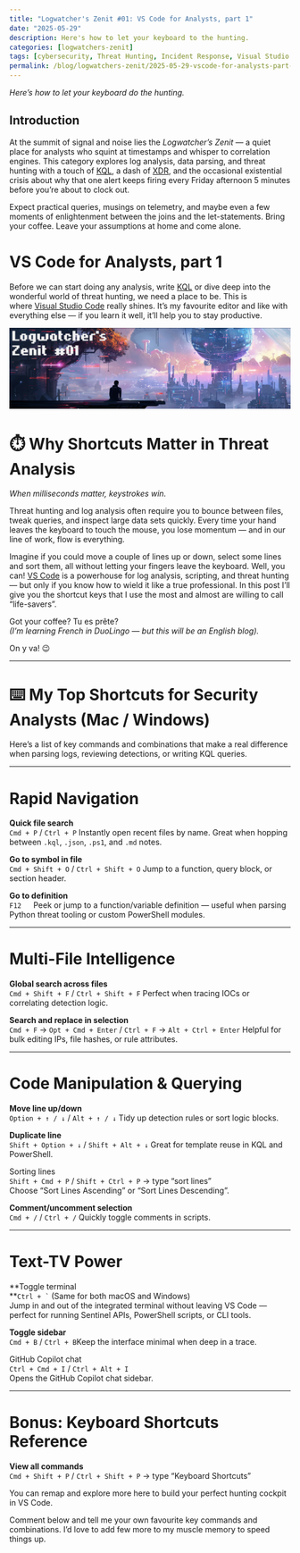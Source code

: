 ```yaml
---
title: "Logwatcher's Zenit #01: VS Code for Analysts, part 1"
date: "2025-05-29"
description: Here's how to let your keyboard to the hunting.
categories: [logwatchers-zenit]
tags: [cybersecurity, Threat Hunting, Incident Response, Visual Studio Code, Key commands]
permalink: /blog/logwatchers-zenit/2025-05-29-vscode-for-analysts-part-1.html
---
```


_Here’s how to let your keyboard do the hunting._

## Introduction

At the summit of signal and noise lies the _Logwatcher’s Zenit_ — a quiet place for analysts who squint at timestamps and whisper to correlation engines. This category explores log analysis, data parsing, and threat hunting with a touch of [KQL](https://learn.microsoft.com/en-us/kusto/query/?view=microsoft-fabric&wt.mc_id=MVP_387063), a dash of [XDR](https://www.microsoft.com/sv-se/security/business/siem-and-xdr/microsoft-defender-xdr/?wt.mc_id=MVP_387063), and the occasional existential crisis about why that one alert keeps firing every Friday afternoon 5 minutes before you’re about to clock out.

Expect practical queries, musings on telemetry, and maybe even a few moments of enlightenment between the joins and the let-statements. Bring your coffee. Leave your assumptions at home and come alone.

# VS Code for Analysts, part 1

Before we can start doing any analysis, write [KQL](https://learn.microsoft.com/en-us/kusto/query/?view=microsoft-fabric&wt.mc_id=MVP_387063) or dive deep into the wonderful world of threat hunting, we need a place to be. This is where [Visual Studio Code](https://code.visualstudio.com/) really shines. It’s my favourite editor and like with everything else — if you learn it well, it’ll help you to stay productive.

![The Logwatcher](/assets/img/blog/2025-05-29-logwatchers-zenit-01/ThreatHunter%20Chronicles%20Logwatchers%20Zenit%2001.png)

# ⏱️ Why Shortcuts Matter in Threat Analysis

_When milliseconds matter, keystrokes win._

Threat hunting and log analysis often require you to bounce between files, tweak queries, and inspect large data sets quickly. Every time your hand leaves the keyboard to touch the mouse, you lose momentum — and in our line of work, flow is everything.

Imagine if you could move a couple of lines up or down, select some lines and sort them, all without letting your fingers leave the keyboard. Well, you can! [VS Code](https://code.visualstudio.com/) is a powerhouse for log analysis, scripting, and threat hunting — but only if you know how to wield it like a true professional. In this post I’ll give you the shortcut keys that I use the most and almost are willing to call “life-savers”.

Got your coffee? Tu es prête?  
_(I’m learning French in DuoLingo — but this will be an English blog)._

On y va! 😉

---
# ⌨️ My Top Shortcuts for Security Analysts (Mac / Windows)

Here’s a list of key commands and combinations that make a real difference when parsing logs, reviewing detections, or writing KQL queries.

---
# Rapid Navigation

**Quick file search**  
`Cmd + P` / `Ctrl + P` Instantly open recent files by name. Great when hopping between `.kql`, `.json`, `.ps1`, and `.md` notes.

**Go to symbol in file**  
`Cmd + Shift + O` / `Ctrl + Shift + O` Jump to a function, query block, or section header.

**Go to definition**  
`F12   `Peek or jump to a function/variable definition — useful when parsing Python threat tooling or custom PowerShell modules.

---
# Multi-File Intelligence

**Global search across files**  
`Cmd + Shift + F` / `Ctrl + Shift + F` Perfect when tracing IOCs or correlating detection logic.

**Search and replace in selection**  
`Cmd + F` → `Opt + Cmd + Enter` / `Ctrl + F` → `Alt + Ctrl + Enter` Helpful for bulk editing IPs, file hashes, or rule attributes.

---
# Code Manipulation & Querying

**Move line up/down**  
`Option + ↑ / ↓` / `Alt + ↑ / ↓` Tidy up detection rules or sort logic blocks.

**Duplicate line**  
`Shift + Option + ↓` / `Shift + Alt + ↓` Great for template reuse in KQL and PowerShell.

Sorting lines  
`Shift + Cmd + P` / `Shift + Ctrl + P` → type “sort lines”  
Choose “Sort Lines Ascending” or “Sort Lines Descending”.

**Comment/uncomment selection**  
`Cmd + /` / `Ctrl + /` Quickly toggle comments in scripts.

---
# Text-TV Power

**Toggle terminal  
**`` Ctrl + ` `` (Same for both macOS and Windows)  
Jump in and out of the integrated terminal without leaving VS Code — perfect for running Sentinel APIs, PowerShell scripts, or CLI tools.

**Toggle sidebar**  
`Cmd + B` / `Ctrl + B`Keep the interface minimal when deep in a trace.

GitHub Copilot chat  
`Ctrl + Cmd + I` / `Ctrl + Alt + I`  
Opens the GitHub Copilot chat sidebar.

---
# Bonus: Keyboard Shortcuts Reference

**View all commands**  
`Cmd + Shift + P` / `Ctrl + Shift + P` → type “Keyboard Shortcuts”

You can remap and explore more here to build your perfect hunting cockpit in VS Code.

Comment below and tell me your own favourite key commands and combinations. I’d love to add few more to my muscle memory to speed things up.
